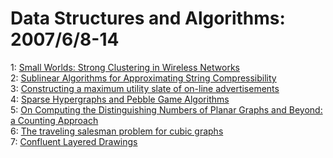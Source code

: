 # Data Structures and Algorithms: 2007/6/8-14  
1: [Small Worlds: Strong Clustering in Wireless Networks](https://doi.org/10.48550/arXiv.0706.1063)  
2: [Sublinear Algorithms for Approximating String Compressibility](https://doi.org/10.48550/arXiv.0706.1084)  
3: [Constructing a maximum utility slate of on-line advertisements](https://doi.org/10.48550/arXiv.0706.1318)  
4: [Sparse Hypergraphs and Pebble Game Algorithms](https://doi.org/10.48550/arXiv.math/0703921)  
5: [On Computing the Distinguishing Numbers of Planar Graphs and Beyond: a  Counting Approach](https://doi.org/10.48550/arXiv.math/0703927)  
6: [The traveling salesman problem for cubic graphs](https://doi.org/10.48550/arXiv.cs/0302030)  
7: [Confluent Layered Drawings](https://doi.org/10.48550/arXiv.cs/0507051)  